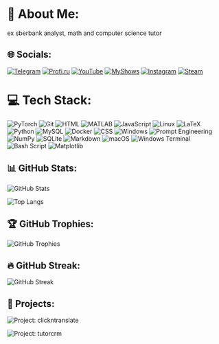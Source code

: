 # 🚀 About Me:
ex sberbank analyst, math and computer science tutor

## 🌐 Socials:
[![Telegram](https://img.shields.io/badge/Telegram-0088cc.svg?style=for-the-badge&logo=telegram&logoColor=white)](https://t.me/jabrail_digital)
[![Profi.ru](https://img.shields.io/badge/Profi.ru-0078FF.svg?style=for-the-badge&logo=profi&logoColor=white)](https://profi.ru/profile/HalilovDE)
[![YouTube](https://img.shields.io/badge/YouTube-%23FF0000.svg?style=for-the-badge&logo=youtube&logoColor=white)](https://youtube.com/@https://www.youtube.com/@JabrailKhalil)
[![MyShows](https://img.shields.io/badge/📺MyShows-%23FF0000.svg?style=for-the-badge&logo=tv&logoColor=white)](https://myshows.me/kiddance)
[![Instagram](https://img.shields.io/badge/Instagram-%23E4405F.svg?style=for-the-badge&logo=instagram&logoColor=white)](https://instagram.com/jabrailkhalilov)
[![Steam](https://img.shields.io/badge/Steam-000000.svg?style=for-the-badge&logo=steam&logoColor=white)](https://steamcommunity.com/id/kiddance/)

# 💻 Tech Stack:
![PyTorch](https://img.shields.io/badge/PyTorch-%23EE4C2C.svg?style=for-the-badge&logo=PyTorch&logoColor=white) 
![Git](https://img.shields.io/badge/git-%23F05033.svg?style=for-the-badge&logo=git&logoColor=white) 
![HTML](https://img.shields.io/badge/HTML-E34F26?style=for-the-badge&logo=html5&logoColor=white) 
![MATLAB](https://img.shields.io/badge/MATLAB-FF6C2C?style=for-the-badge&logo=matlab&logoColor=white)
![JavaScript](https://img.shields.io/badge/JavaScript-F7DF1E?style=for-the-badge&logo=javascript&logoColor=black) 
![Linux](https://img.shields.io/badge/Linux-FCC624?style=for-the-badge&logo=linux&logoColor=black)
![LaTeX](https://img.shields.io/badge/latex-%23008080.svg?style=for-the-badge&logo=latex&logoColor=white)
![Python](https://img.shields.io/badge/python-3670A0?style=for-the-badge&logo=python&logoColor=ffdd54) 
![MySQL](https://img.shields.io/badge/mysql-4479A1.svg?style=for-the-badge&logo=mysql&logoColor=white) 
![Docker](https://img.shields.io/badge/docker-%230db7ed.svg?style=for-the-badge&logo=docker&logoColor=white) 
![CSS](https://img.shields.io/badge/CSS-1572B6?style=for-the-badge&logo=css3&logoColor=white) 
![Windows](https://img.shields.io/badge/Windows-0078D6?style=for-the-badge&logo=windows&logoColor=white) 
![Prompt Engineering](https://img.shields.io/badge/Prompt%20Engineering-1f8ef1?style=for-the-badge)
![NumPy](https://img.shields.io/badge/numpy-%23013243.svg?style=for-the-badge&logo=numpy&logoColor=white) 
![SQLite](https://img.shields.io/badge/sqlite-%2307405e.svg?style=for-the-badge&logo=sqlite&logoColor=white)
![Markdown](https://img.shields.io/badge/markdown-%23000000.svg?style=for-the-badge&logo=markdown&logoColor=white) 
![macOS](https://img.shields.io/badge/macOS-000000?style=for-the-badge&logo=apple&logoColor=white)
![Windows Terminal](https://img.shields.io/badge/Windows%20Terminal-000000.svg?style=for-the-badge&logo=windows-terminal&logoColor=white) 
![Bash Script](https://img.shields.io/badge/bash_script-%23121011.svg?style=for-the-badge&logo=gnu-bash&logoColor=white)
![Matplotlib](https://img.shields.io/badge/Matplotlib-%23ffffff.svg?style=for-the-badge&logo=Matplotlib&logoColor=black)

## 📊 GitHub Stats:
![GitHub Stats](https://github-readme-stats.vercel.app/api?username=JabrailKhalil&show_icons=true&theme=radical)

![Top Langs](https://github-readme-stats.vercel.app/api/top-langs/?username=JabrailKhalil&layout=compact&theme=radical)

## 🏆 GitHub Trophies:
![GitHub Trophies](https://github-profile-trophy.vercel.app/?username=JabrailKhalil&theme=radical)

## 🔥 GitHub Streak:
![GitHub Streak](https://github-readme-streak-stats.herokuapp.com/?user=JabrailKhalil&theme=radical)

## 📁 Projects:
![Project: clickntranslate](https://github-readme-stats.vercel.app/api/pin/?username=JabrailKhalil&repo=clickntranslate&theme=radical)

![Project: tutorcrm](https://github-readme-stats.vercel.app/api/pin/?username=JabrailKhalil&repo=tutorcrm&theme=radical)
